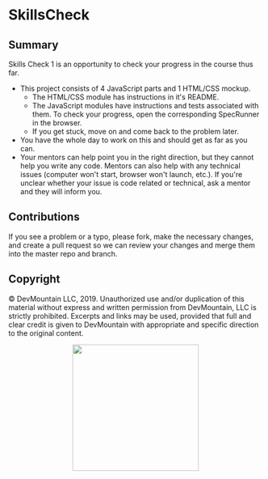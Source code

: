 # SkillsCheck

## Summary

Skills Check 1 is an opportunity to check your progress in the course thus far.

* This project consists of 4 JavaScript parts and 1 HTML/CSS mockup.
  * The HTML/CSS module has instructions in it's README.
  * The JavaScript modules have instructions and tests associated with them. To check your progress, open the corresponding SpecRunner in the browser.
  * If you get stuck, move on and come back to the problem later.
* You have the whole day to work on this and should get as far as you can.
* Your mentors can help point you in the right direction, but they cannot help you write any code. Mentors can also help with any technical issues (computer won't start, browser won't launch, etc.). If you're unclear whether your issue is code related or technical, ask a mentor and they will inform you.


## Contributions

If you see a problem or a typo, please fork, make the necessary changes, and create a pull request so we can review your changes and merge them into the master repo and branch.

## Copyright

© DevMountain LLC, 2019. Unauthorized use and/or duplication of this material without express and written permission from DevMountain, LLC is strictly prohibited. Excerpts and links may be used, provided that full and clear credit is given to DevMountain with appropriate and specific direction to the original content.

<p align="center">
<img src="https://s3.amazonaws.com/devmountain/readme-logo.png" width="250">
</p>
